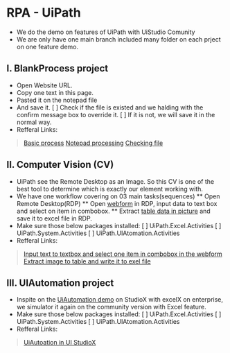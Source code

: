 # RPA - UiPath
- We do the demo on features of UiPath with UiStudio Comunity
- We are only have one main branch included many folder on each prject on one feature demo.

## I. BlankProcess project
- Open Website URL.
- Copy one text in this page.
- Pasted it on the notepad file
- And save it. 
[ ] Check if the file is existed and we halding with the confirm message box to override it.
[ ] If it is not, we will save it in the normal way.
- Refferal Links:
> [Basic process](https://docs.uipath.com/studio/docs/creating-basic-process)
> [Notepad processing](https://www.geeksforgeeks.org/robotic-process-automationrpa-notepad-automation-using-uipath/)
> [Checking file](https://docs.uipath.com/activities/docs/file-exists-x#section-studiox)

## II. Computer Vision (CV) 
* UiPath see the Remote Desktop as an Image. So this CV is one of the best tool to determine which is exactly our element working with.
* We have one workflow covering on 03 main tasks(sequences)
	** Open Remote Desktop(RDP)
	** Open [webform](https://formsmarts.com/html-form-example) in RDP, input data to text box and select on item in combobox.
	** Extract [table data in picture](https://dbbpm3ytedt1jhvea17qwiw1-wpengine.netdna-ssl.com/wp-content/uploads/www.displayr.com/wp-content/uploads/2017/10/ca1.png) and save it to excel file in RDP.
* Make sure those below packages installed:
[ ] UiPath.Excel.Activities
[ ] UiPath.System.Activities
[ ] UiPath.UIAtomation.Activities
* Refferal Links:
> [Input text to textbox and select one item in combobox in the webform](https://www.youtube.com/watch?v=WpyP021DhYA)
> [Extract image to table and write it to exel file](https://youtu.be/wjK870yhtqE?t=561)

## III. UIAutomation project
* Inspite on the [UiAutomation demo](https://docs.uipath.com/studiox/v2019/docs/tutorial-working-with-ui-automation) on StudioX with excelX on enterprise, we simulator it again on the community version with Excel feature.
* Make sure those below packages installed:
[ ] UiPath.Excel.Activities
[ ] UiPath.System.Activities
[ ] UiPath.UIAtomation.Activities
* Refferal Links:
> [UiAutoation in UI StudioX](https://docs.uipath.com/studiox/v2019/docs/tutorial-working-with-ui-automation)
